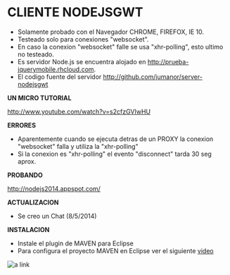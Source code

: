CLIENTE NODEJSGWT 
=
* Solamente probado con el Navegador CHROME, FIREFOX, IE 10.
* Testeado solo para conexiones "websocket".
* En caso la conexion "websocket" falle se usa "xhr-polling", esto ultimo no testeado.
* Es servidor Node.js se encuentra alojado en http://prueba-jquerymobile.rhcloud.com.
* El codigo fuente del servidor http://github.com/jumanor/server-nodejsgwt

**UN MICRO TUTORIAL**

http://www.youtube.com/watch?v=s2cfzGVIwHU

**ERRORES**

* Aparentemente cuando se ejecuta detras de un PROXY la conexion "websocket" falla y utiliza la "xhr-polling"
* Si la conexion es "xhr-polling" el evento "disconnect" tarda 30 seg aprox.

**PROBANDO**

http://nodejs2014.appspot.com/

**ACTUALIZACION**
* Se creo un Chat (8/5/2014)

**INSTALACION**

* Instale el plugin de MAVEN para Eclipse
* Para configura el proyecto MAVEN en Eclipse ver el siguiente [video](http://www.dailymotion.com/video/x1ru116_instalacion-matamarciano-gwt-html5_tech)

![a link](http://googledrive.com/host/0B72oLqC-8YVbfkJKMFJrTWRuMmhWT19wcE83UFU1T2tHSHhHQllfVzJ2Z2tnUVltV2M3Qm8/nodegwt.png?raw=true)
